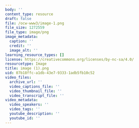 ```yaml
---
body: ''
content_type: resource
draft: false
file: /ocw-www3/image-1.png
file_size: 1272559
file_type: image/png
image_metadata:
  caption: ''
  credit: ''
  image_alt: ''
learning_resource_types: []
license: https://creativecommons.org/licenses/by-nc-sa/4.0/
resourcetype: Image
title: image (1).png
uid: 07b18ffc-a1db-43e7-9333-1adb5fb10c52
video_files:
  archive_url: ''
  video_captions_file: ''
  video_thumbnail_file: ''
  video_transcript_file: ''
video_metadata:
  video_speakers: ''
  video_tags: ''
  youtube_description: ''
  youtube_id: ''
---
```

